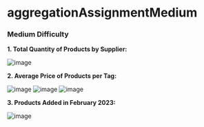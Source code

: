 # aggregationAssignmentMedium

### Medium Difficulty

**1. Total Quantity of Products by Supplier:**

![image](https://github.com/user-attachments/assets/5f3f9da6-841d-44b4-8e3d-714af63162e3)


**2. Average Price of Products per Tag:**

![image](https://github.com/user-attachments/assets/23d081ae-e82c-4661-8478-1f0992d60807)
![image](https://github.com/user-attachments/assets/ab3f4a8c-81d5-49ad-9653-c901afe94dd7)
![image](https://github.com/user-attachments/assets/3879a98d-9e41-44bc-821b-cf6a9ee283ab)



**3. Products Added in February 2023:**

![image](https://github.com/user-attachments/assets/f6a12893-d961-45c1-a5a8-0c2445006a9b)
